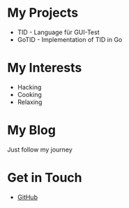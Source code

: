 # My Projects
- TID - Language für GUI-Test
- GoTID - Implementation of TID in Go

# My Interests
- Hacking
- Cooking
- Relaxing

# My Blog
Just follow my journey

# Get in Touch
<ul>
<li><a href="https://github.com/{{ site.github_username }}">GitHub</a></li>
</ul>